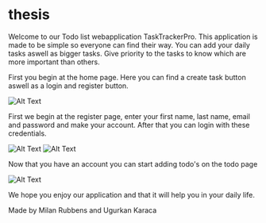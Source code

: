 # thesis
Welcome to our Todo list webapplication TaskTrackerPro. This application is made to be simple so everyone can find their way. You can add your daily tasks aswell as bigger tasks. Give priority to the tasks to know which are more important than others. 

First you begin at the home page. 
Here you can find a create task button aswell as a login and register button. 

![Alt Text](C:\thesis\public\Homepage)


First we begin at the register page, enter your first name, last name, email and password and make your account. After that you can login with these credentials. 

![Alt Text](C:\thesis\public\Register)
![Alt Text](C:\thesis\public\Login)

Now that you have an account you can start adding todo's on the todo page

![Alt Text](C:\thesis\public\Todo)


We hope you enjoy our application and that it will help you in your daily life.

Made by Milan Rubbens and Ugurkan Karaca







